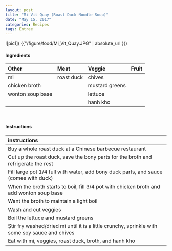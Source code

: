```yaml
---
layout: post
title: "Mi Vit Quay (Roast Duck Noodle Soup)"
date: "May 15, 2017"
categories: Recipes
tags: Entree
---
```




![pic1]( {{"/figure/food/Mi_Vit_Quay.JPG" | absolute_url }})




#### Ingredients

<table class = "presenttab">
 <thead>
  <tr>
   <th style="text-align:left;"> Other </th>
   <th style="text-align:left;"> Meat </th>
   <th style="text-align:left;"> Veggie </th>
   <th style="text-align:left;"> Fruit </th>
  </tr>
 </thead>
<tbody>
  <tr>
   <td style="text-align:left;"> mi </td>
   <td style="text-align:left;"> roast duck </td>
   <td style="text-align:left;"> chives </td>
   <td style="text-align:left;">  </td>
  </tr>
  <tr>
   <td style="text-align:left;"> chicken broth </td>
   <td style="text-align:left;">  </td>
   <td style="text-align:left;"> mustard greens </td>
   <td style="text-align:left;">  </td>
  </tr>
  <tr>
   <td style="text-align:left;"> wonton soup base </td>
   <td style="text-align:left;">  </td>
   <td style="text-align:left;"> lettuce </td>
   <td style="text-align:left;">  </td>
  </tr>
  <tr>
   <td style="text-align:left;">  </td>
   <td style="text-align:left;">  </td>
   <td style="text-align:left;"> hanh kho </td>
   <td style="text-align:left;">  </td>
  </tr>
</tbody>
</table>

<br>

#### Instructions

<table class = "presenttabnoh">
 <thead>
  <tr>
   <th style="text-align:left;"> instructions </th>
  </tr>
 </thead>
<tbody>
  <tr>
   <td style="text-align:left;"> Buy a whole roast duck at a Chinese barbecue restaurant </td>
  </tr>
  <tr>
   <td style="text-align:left;"> Cut up the roast duck, save the bony parts for the broth and refrigerate the rest </td>
  </tr>
  <tr>
   <td style="text-align:left;"> Fill large pot 1/4 full with water, add bony duck parts, and sauce (comes with duck) </td>
  </tr>
  <tr>
   <td style="text-align:left;"> When the broth starts to boil, fill 3/4 pot with chicken broth and add wonton soup base </td>
  </tr>
  <tr>
   <td style="text-align:left;"> Want the broth to maintain a light boil </td>
  </tr>
  <tr>
   <td style="text-align:left;"> Wash and cut veggies </td>
  </tr>
  <tr>
   <td style="text-align:left;"> Boil the lettuce and mustard greens </td>
  </tr>
  <tr>
   <td style="text-align:left;"> Stir fry washed/dried mi until it is a little crunchy, sprinkle with some soy sauce and chives </td>
  </tr>
  <tr>
   <td style="text-align:left;"> Eat with mi, veggies, roast duck, broth, and hanh kho </td>
  </tr>
</tbody>
</table>

